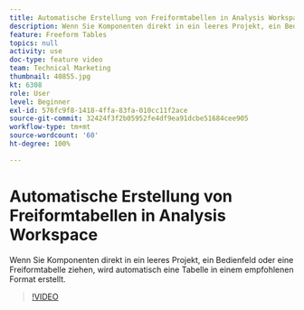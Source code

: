 ```yaml
---
title: Automatische Erstellung von Freiformtabellen in Analysis Workspace
description: Wenn Sie Komponenten direkt in ein leeres Projekt, ein Bedienfeld oder eine Freiformtabelle ziehen, wird automatisch eine Tabelle in einem empfohlenen Format erstellt.
feature: Freeform Tables
topics: null
activity: use
doc-type: feature video
team: Technical Marketing
thumbnail: 40855.jpg
kt: 6308
role: User
level: Beginner
exl-id: 576fc9f8-1418-4ffa-83fa-010cc11f2ace
source-git-commit: 32424f3f2b05952fe4df9ea91dcbe51684cee905
workflow-type: tm+mt
source-wordcount: '60'
ht-degree: 100%

---
```


# Automatische Erstellung von Freiformtabellen in Analysis Workspace

Wenn Sie Komponenten direkt in ein leeres Projekt, ein Bedienfeld oder eine Freiformtabelle ziehen, wird automatisch eine Tabelle in einem empfohlenen Format erstellt.

>[!VIDEO](https://video.tv.adobe.com/v/40855/?quality=12&learn=on)
